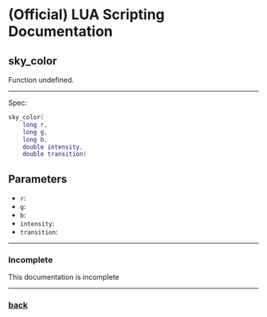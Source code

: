 
# (Official) LUA Scripting Documentation

## sky_color

Function undefined.

___

Spec:

```lua
sky_color(
	long r,
	long g,
	long b,
	double intensity,
	double transition)
```

## Parameters

- `r`: 
- `g`: 
- `b`: 
- `intensity`: 
- `transition`: 

___

### Incomplete

This documentation is incomplete

___

### [back](../other)
